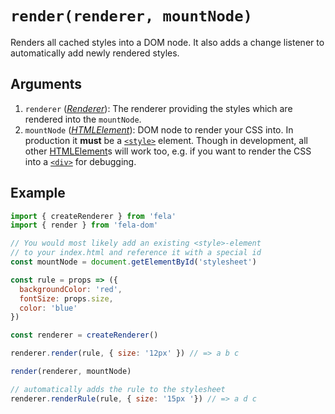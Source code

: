 # `render(renderer, mountNode)`

Renders all cached styles into a DOM node. It also adds a change listener to automatically add newly rendered styles.<br>

## Arguments
1. `renderer` ([*Renderer*](../fela/Renderer.md)): The renderer providing the styles which are rendered into the `mountNode`.
1. `mountNode` (*[HTMLElement](https://developer.mozilla.org/en-US/docs/Web/API/HTMLElement)*): DOM node to render your CSS into. In production it **must** be a  [`<style>`](https://developer.mozilla.org/en-US/docs/Web/HTML/Element/style) element. Though in development, all other [HTMLElement](https://developer.mozilla.org/en-US/docs/Web/API/HTMLElement)s will work too, e.g. if you want to render the CSS into a [`<div>`](https://developer.mozilla.org/en-US/docs/Web/HTML/Element/div) for debugging.

## Example

```javascript
import { createRenderer } from 'fela'
import { render } from 'fela-dom'

// You would most likely add an existing <style>-element
// to your index.html and reference it with a special id
const mountNode = document.getElementById('stylesheet')

const rule = props => ({
  backgroundColor: 'red',
  fontSize: props.size,
  color: 'blue'
})

const renderer = createRenderer()

renderer.render(rule, { size: '12px' }) // => a b c

render(renderer, mountNode)

// automatically adds the rule to the stylesheet
renderer.renderRule(rule, { size: '15px '}) // => a d c
```
